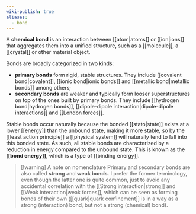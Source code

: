 ```yaml
---
wiki-publish: true
aliases:
  - bond
---
```

A **chemical bond** is an interaction between [[atom|atoms]] or [[ion|ions]] that aggregates them into a unified structure, such as a [[molecule]], a [[crystal]] or other material object.

Bonds are broadly categorized in two kinds:
- **primary bonds** form rigid, stable structures. They include [[covalent bond|covalent]], [[ionic bond|ionic bonds]] and [[metallic bond|metallic bonds]] among others;
- **secondary bonds** are weaker and typically form looser superstructures on top of the ones built by primary bonds. They include [[hydrogen bond|hydrogen bonds]], [[dipole-dipole interaction|dipole-dipole interactions]] and [[London forces]].

Stable bonds occur naturally because the bonded [[stato|state]] exists at a lower [[energy]] than the unbound state, making it more stable, so by the [[least action principle]] a [[physical system]] will naturally tend to fall into this bonded state. As such, all stable bonds are characterized by a reduction in energy compared to the unbound state. This is known as the **[[bond energy]]**, which is a type of [[binding energy]].

> [!warning] A note on nomenclature
> Primary and secondary bonds are also called **strong** and **weak bonds**. I prefer the former terminology, even though the latter one is quite common, just to avoid any accidental correlation with the [[Strong interaction|strong]] and [[Weak interaction|weak forces]], which can be seen as forming bonds of their own ([[quark|quark confinement]] is in a way as a strong (interaction) bond, but not a strong (chemical) bond).
